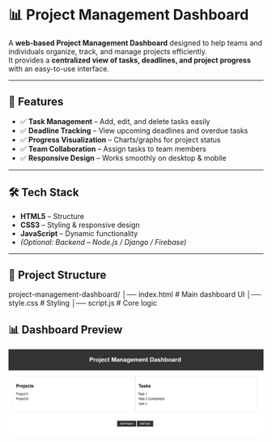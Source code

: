 # 📊 Project Management Dashboard

A **web-based Project Management Dashboard** designed to help teams and individuals organize, track, and manage projects efficiently.  
It provides a **centralized view of tasks, deadlines, and project progress** with an easy-to-use interface.

---

## 🚀 Features
- ✅ **Task Management** – Add, edit, and delete tasks easily  
- ✅ **Deadline Tracking** – View upcoming deadlines and overdue tasks  
- ✅ **Progress Visualization** – Charts/graphs for project status  
- ✅ **Team Collaboration** – Assign tasks to team members  
- ✅ **Responsive Design** – Works smoothly on desktop & mobile  

---

## 🛠️ Tech Stack
- **HTML5** – Structure  
- **CSS3** – Styling & responsive design  
- **JavaScript** – Dynamic functionality  
- *(Optional: Backend – Node.js / Django / Firebase)*  

---

## 📂 Project Structure
project-management-dashboard/
│── index.html # Main dashboard UI
│── style.css # Styling
│── script.js # Core logic

## 📊 Dashboard Preview

![Dashboard Screenshot](ne2.JPG)
